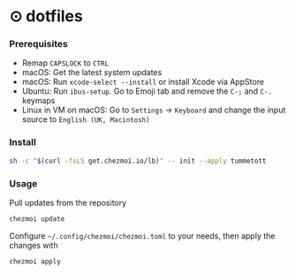 # ⊙ dotfiles

### Prerequisites
- Remap `CAPSLOCK` to `CTRL`
- macOS: Get the latest system updates
- macOS: Run `xcode-select --install` or install Xcode via AppStore
- Ubuntu: Run `ibus-setup`. Go to Emoji tab and remove the `C-;` and `C-.` keymaps
- Linux in VM on macOS: Go to `Settings` -> `Keyboard` and change the input source to `English (UK, Macintosh)`

### Install

```sh
sh -c "$(curl -fsLS get.chezmoi.io/lb)" -- init --apply tummetott
```

### Usage

Pull updates from the repository
```sh
chezmoi update
```

Configure `~/.config/chezmoi/chezmoi.toml` to your needs, then apply the changes
with
```sh
chezmoi apply
```
